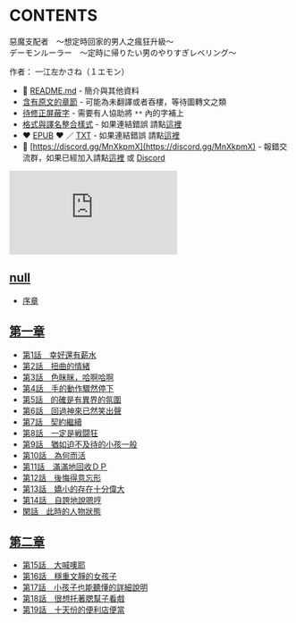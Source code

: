 # CONTENTS

惡魔支配者　～想定時回家的男人之瘋狂升級～  
デーモンルーラー　～定時に帰りたい男のやりすぎレベリング～  

作者： 一江左かさね（１エモン）  



- :closed_book: [README.md](README.md) - 簡介與其他資料
- [含有原文的章節](ja.md) - 可能為未翻譯或者吞樓，等待圖轉文之類
- [待修正屏蔽字](%E5%BE%85%E4%BF%AE%E6%AD%A3%E5%B1%8F%E8%94%BD%E5%AD%97.md) - 需要有人協助將 `**` 內的字補上
- [格式與譯名整合樣式](https://github.com/bluelovers/node-novel/blob/master/lib/locales/%E6%83%A1%E9%AD%94%E6%94%AF%E9%85%8D%E8%80%85%E3%80%80%EF%BD%9E%E6%83%B3%E5%AE%9A%E6%99%82%E5%9B%9E%E5%AE%B6%E7%9A%84%E7%94%B7%E4%BA%BA%E4%B9%8B%E7%98%8B%E7%8B%82%E5%8D%87%E7%B4%9A%EF%BD%9E.ts) - 如果連結錯誤 請點[這裡](https://github.com/bluelovers/node-novel/blob/master/lib/locales/)
-  :heart: [EPUB](https://gitlab.com/demonovel/epub-txt/blob/master/kakuyomu/%E6%83%A1%E9%AD%94%E6%94%AF%E9%85%8D%E8%80%85%E3%80%80%EF%BD%9E%E6%83%B3%E5%AE%9A%E6%99%82%E5%9B%9E%E5%AE%B6%E7%9A%84%E7%94%B7%E4%BA%BA%E4%B9%8B%E7%98%8B%E7%8B%82%E5%8D%87%E7%B4%9A%EF%BD%9E.epub) :heart:  ／ [TXT](https://gitlab.com/demonovel/epub-txt/blob/master/kakuyomu/out/%E6%83%A1%E9%AD%94%E6%94%AF%E9%85%8D%E8%80%85%E3%80%80%EF%BD%9E%E6%83%B3%E5%AE%9A%E6%99%82%E5%9B%9E%E5%AE%B6%E7%9A%84%E7%94%B7%E4%BA%BA%E4%B9%8B%E7%98%8B%E7%8B%82%E5%8D%87%E7%B4%9A.out.txt) - 如果連結錯誤 請點[這裡](https://gitlab.com/demonovel/epub-txt/blob/master/kakuyomu/)
- :mega: [https://discord.gg/MnXkpmX](https://discord.gg/MnXkpmX) - 報錯交流群，如果已經加入請點[這裡](https://discordapp.com/channels/467794087769014273/467794088285175809) 或 [Discord](https://discordapp.com/channels/@me)


![導航目錄](https://chart.apis.google.com/chart?cht=qr&chs=150x150&chl=https://gitlab.com/novel-group/txt-source/blob/master/kakuyomu_out/惡魔支配者　～想定時回家的男人之瘋狂升級～/導航目錄.md "導航目錄")




## [null](00000_null)

- [序章](00000_null/00000_%E5%BA%8F%E7%AB%A0.txt)


## [第一章](00010_%E7%AC%AC%E4%B8%80%E7%AB%A0)

- [第1話　幸好還有薪水](00010_%E7%AC%AC%E4%B8%80%E7%AB%A0/00000_%E7%AC%AC1%E8%A9%B1%E3%80%80%E5%B9%B8%E5%A5%BD%E9%82%84%E6%9C%89%E8%96%AA%E6%B0%B4.txt)
- [第2話　扭曲的情緒](00010_%E7%AC%AC%E4%B8%80%E7%AB%A0/00010_%E7%AC%AC2%E8%A9%B1%E3%80%80%E6%89%AD%E6%9B%B2%E7%9A%84%E6%83%85%E7%B7%92.txt)
- [第3話　色眯眯，哈啊哈啊](00010_%E7%AC%AC%E4%B8%80%E7%AB%A0/00020_%E7%AC%AC3%E8%A9%B1%E3%80%80%E8%89%B2%E7%9C%AF%E7%9C%AF%EF%BC%8C%E5%93%88%E5%95%8A%E5%93%88%E5%95%8A.txt)
- [第4話　手的動作驟然停下](00010_%E7%AC%AC%E4%B8%80%E7%AB%A0/00030_%E7%AC%AC4%E8%A9%B1%E3%80%80%E6%89%8B%E7%9A%84%E5%8B%95%E4%BD%9C%E9%A9%9F%E7%84%B6%E5%81%9C%E4%B8%8B.txt)
- [第5話　的確是有異界的氛圍](00010_%E7%AC%AC%E4%B8%80%E7%AB%A0/00040_%E7%AC%AC5%E8%A9%B1%E3%80%80%E7%9A%84%E7%A2%BA%E6%98%AF%E6%9C%89%E7%95%B0%E7%95%8C%E7%9A%84%E6%B0%9B%E5%9C%8D.txt)
- [第6話　回過神來已然笑出聲](00010_%E7%AC%AC%E4%B8%80%E7%AB%A0/00050_%E7%AC%AC6%E8%A9%B1%E3%80%80%E5%9B%9E%E9%81%8E%E7%A5%9E%E4%BE%86%E5%B7%B2%E7%84%B6%E7%AC%91%E5%87%BA%E8%81%B2.txt)
- [第7話　契約繼續](00010_%E7%AC%AC%E4%B8%80%E7%AB%A0/00060_%E7%AC%AC7%E8%A9%B1%E3%80%80%E5%A5%91%E7%B4%84%E7%B9%BC%E7%BA%8C.txt)
- [第8話　一定是戦闘狂](00010_%E7%AC%AC%E4%B8%80%E7%AB%A0/00070_%E7%AC%AC8%E8%A9%B1%E3%80%80%E4%B8%80%E5%AE%9A%E6%98%AF%E6%88%A6%E9%97%98%E7%8B%82.txt)
- [第9話　猶如迫不及待的小孩一般](00010_%E7%AC%AC%E4%B8%80%E7%AB%A0/00080_%E7%AC%AC9%E8%A9%B1%E3%80%80%E7%8C%B6%E5%A6%82%E8%BF%AB%E4%B8%8D%E5%8F%8A%E5%BE%85%E7%9A%84%E5%B0%8F%E5%AD%A9%E4%B8%80%E8%88%AC.txt)
- [第10話　為何而活](00010_%E7%AC%AC%E4%B8%80%E7%AB%A0/00090_%E7%AC%AC10%E8%A9%B1%E3%80%80%E7%82%BA%E4%BD%95%E8%80%8C%E6%B4%BB.txt)
- [第11話　滿滿地回收ＤＰ](00010_%E7%AC%AC%E4%B8%80%E7%AB%A0/00100_%E7%AC%AC11%E8%A9%B1%E3%80%80%E6%BB%BF%E6%BB%BF%E5%9C%B0%E5%9B%9E%E6%94%B6%EF%BC%A4%EF%BC%B0.txt)
- [第12話　後悔得意忘形](00010_%E7%AC%AC%E4%B8%80%E7%AB%A0/00110_%E7%AC%AC12%E8%A9%B1%E3%80%80%E5%BE%8C%E6%82%94%E5%BE%97%E6%84%8F%E5%BF%98%E5%BD%A2.txt)
- [第13話　嬌小的存在十分偉大](00010_%E7%AC%AC%E4%B8%80%E7%AB%A0/00120_%E7%AC%AC13%E8%A9%B1%E3%80%80%E5%AC%8C%E5%B0%8F%E7%9A%84%E5%AD%98%E5%9C%A8%E5%8D%81%E5%88%86%E5%81%89%E5%A4%A7.txt)
- [第14話　自誇地說嗯哼](00010_%E7%AC%AC%E4%B8%80%E7%AB%A0/00130_%E7%AC%AC14%E8%A9%B1%E3%80%80%E8%87%AA%E8%AA%87%E5%9C%B0%E8%AA%AA%E5%97%AF%E5%93%BC.txt)
- [閑話　此時的人物狀態](00010_%E7%AC%AC%E4%B8%80%E7%AB%A0/00140_%E9%96%91%E8%A9%B1%E3%80%80%E6%AD%A4%E6%99%82%E7%9A%84%E4%BA%BA%E7%89%A9%E7%8B%80%E6%85%8B.txt)


## [第二章](00020_%E7%AC%AC%E4%BA%8C%E7%AB%A0)

- [第15話　大喊噢耶](00020_%E7%AC%AC%E4%BA%8C%E7%AB%A0/00000_%E7%AC%AC15%E8%A9%B1%E3%80%80%E5%A4%A7%E5%96%8A%E5%99%A2%E8%80%B6.txt)
- [第16話　穩重文靜的女孩子](00020_%E7%AC%AC%E4%BA%8C%E7%AB%A0/00010_%E7%AC%AC16%E8%A9%B1%E3%80%80%E7%A9%A9%E9%87%8D%E6%96%87%E9%9D%9C%E7%9A%84%E5%A5%B3%E5%AD%A9%E5%AD%90.txt)
- [第17話　小孩子也能聽懂的詳細說明](00020_%E7%AC%AC%E4%BA%8C%E7%AB%A0/00020_%E7%AC%AC17%E8%A9%B1%E3%80%80%E5%B0%8F%E5%AD%A9%E5%AD%90%E4%B9%9F%E8%83%BD%E8%81%BD%E6%87%82%E7%9A%84%E8%A9%B3%E7%B4%B0%E8%AA%AA%E6%98%8E.txt)
- [第18話　很想托著腮幫子看戲](00020_%E7%AC%AC%E4%BA%8C%E7%AB%A0/00030_%E7%AC%AC18%E8%A9%B1%E3%80%80%E5%BE%88%E6%83%B3%E6%89%98%E8%91%97%E8%85%AE%E5%B9%AB%E5%AD%90%E7%9C%8B%E6%88%B2.txt)
- [第19話　十天份的便利店便當](00020_%E7%AC%AC%E4%BA%8C%E7%AB%A0/00040_%E7%AC%AC19%E8%A9%B1%E3%80%80%E5%8D%81%E5%A4%A9%E4%BB%BD%E7%9A%84%E4%BE%BF%E5%88%A9%E5%BA%97%E4%BE%BF%E7%95%B6.txt)

